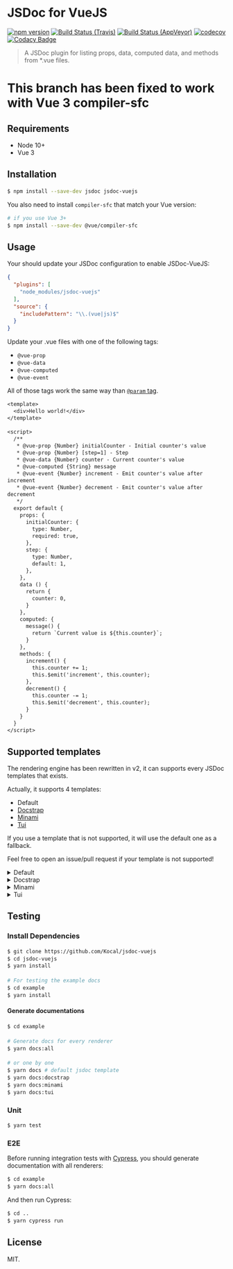 JSDoc for VueJS
===============

[![npm version](https://badge.fury.io/js/jsdoc-vuejs.svg)](https://badge.fury.io/js/jsdoc-vuejs)
[![Build Status (Travis)](https://travis-ci.org/Kocal/jsdoc-vuejs.svg?branch=master)](https://travis-ci.org/Kocal/jsdoc-vuejs)
[![Build Status (AppVeyor)](https://ci.appveyor.com/api/projects/status/a36pui6w1qhqq582?svg=true)](https://ci.appveyor.com/project/Kocal/jsdoc-vuejs)
[![codecov](https://codecov.io/gh/Kocal/jsdoc-vuejs/branch/master/graph/badge.svg)](https://codecov.io/gh/Kocal/jsdoc-vuejs)
[![Codacy Badge](https://api.codacy.com/project/badge/Grade/850b7601f2bf4e8787a6aadbafa8afef)](https://www.codacy.com/app/kocal/jsdoc-vuejs?utm_source=github.com&amp;utm_medium=referral&amp;utm_content=Kocal/jsdoc-vuejs&amp;utm_campaign=Badge_Grade)

> A JSDoc plugin for listing props, data, computed data, and methods from *.vue files.

# This branch has been fixed to work with Vue 3 compiler-sfc

## Requirements

- Node 10+
- Vue 3

## Installation

```bash
$ npm install --save-dev jsdoc jsdoc-vuejs
```

You also need to install `compiler-sfc` that match your Vue version:

```bash
# if you use Vue 3+
$ npm install --save-dev @vue/compiler-sfc
```

## Usage

Your should update your JSDoc configuration to enable JSDoc-VueJS:

```json
{
  "plugins": [
    "node_modules/jsdoc-vuejs"
  ],
  "source": {
    "includePattern": "\\.(vue|js)$"
  }
}
```

Update your .vue files with one of the following tags:

- `@vue-prop`
- `@vue-data`
- `@vue-computed`
- `@vue-event`

All of those tags work the same way than [`@param` tag](http://usejsdoc.org/tags-param.html).

```vue
<template>
  <div>Hello world!</div>
</template>

<script>
  /**
   * @vue-prop {Number} initialCounter - Initial counter's value
   * @vue-prop {Number} [step=1] - Step
   * @vue-data {Number} counter - Current counter's value
   * @vue-computed {String} message
   * @vue-event {Number} increment - Emit counter's value after increment
   * @vue-event {Number} decrement - Emit counter's value after decrement
   */
  export default {
    props: {
      initialCounter: {
        type: Number,
        required: true,
      },
      step: {
        type: Number,
        default: 1,
      },
    },
    data () {
      return {
        counter: 0,
      }
    },
    computed: {
      message() {
        return `Current value is ${this.counter}`;
      }
    },
    methods: {
      increment() {
        this.counter += 1;
        this.$emit('increment', this.counter);
      },
      decrement() {
        this.counter -= 1;
        this.$emit('decrement', this.counter);
      }
    }
  }
</script>
```

## Supported templates

The rendering engine has been rewritten in v2, it can supports every JSDoc templates that exists.

Actually, it supports 4 templates:
- Default
- [Docstrap](https://github.com/docstrap/docstrap)
- [Minami](https://github.com/nijikokun/minami)
- [Tui](https://github.com/nhnent/tui.jsdoc-template)

If you use a template that is not supported, it will use the default one as a fallback.

Feel free to open an issue/pull request if your template is not supported!

<details>
<summary>Default</summary>

![](./screenshots/templates/default.png)

</details>

<details>
<summary>Docstrap</summary>

![](./screenshots/templates/docstrap.png)

</details>

<details>
<summary>Minami</summary>

![](./screenshots/templates/minami.png)

</details>

<details>
<summary>Tui</summary>

![](./screenshots/templates/tui.png)

</details>

## Testing

### Install Dependencies

```bash
$ git clone https://github.com/Kocal/jsdoc-vuejs
$ cd jsdoc-vuejs
$ yarn install

# For testing the example docs
$ cd example
$ yarn install
```

#### Generate documentations

```bash
$ cd example

# Generate docs for every renderer
$ yarn docs:all

# or one by one
$ yarn docs # default jsdoc template
$ yarn docs:docstrap
$ yarn docs:minami
$ yarn docs:tui
```

### Unit

```bash
$ yarn test
```

### E2E

Before running integration tests with [Cypress](https://cypress.io), 
you should generate documentation with all renderers:

```bash
$ cd example
$ yarn docs:all
```

And then run Cypress:

```bash
$ cd ..
$ yarn cypress run
```

## License

MIT.
